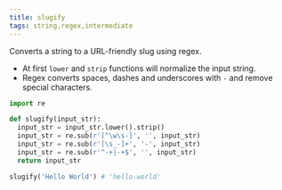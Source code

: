 ```yaml
---
title: slugify
tags: string,regex,intermediate
---
```


Converts a string to a URL-friendly slug using regex.

- At first `lower` and `strip` functions will normalize the input string.
- Regex converts spaces, dashes and underscores with `-` and remove special characters.

```py
import re

def slugify(input_str):
  input_str = input_str.lower().strip()
  input_str = re.sub(r'[^\w\s-]', '', input_str)
  input_str = re.sub(r'[\s_-]+', '-', input_str)
  input_str = re.sub(r'^-+|-+$', '', input_str)
  return input_str
```

```py
slugify('Hello World') # 'hello-world'
```
